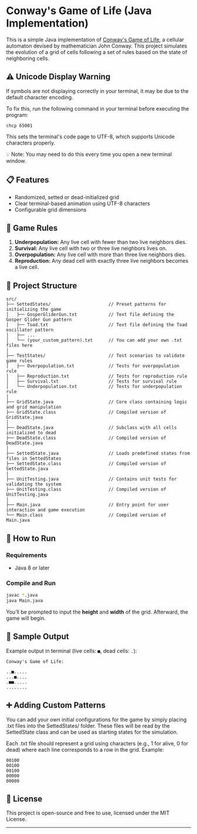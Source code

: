 # Conway's Game of Life (Java Implementation)

This is a simple Java implementation of [Conway's Game of Life](https://en.wikipedia.org/wiki/Conway%27s_Game_of_Life), a cellular automaton devised by mathematician John Conway. This project simulates the evolution of a grid of cells following a set of rules based on the state of neighboring cells.

## ⚠️ Unicode Display Warning

If symbols are not displaying correctly in your terminal, it may be due to the default character encoding.

To fix this, run the following command in your terminal before executing the program:

```
chcp 65001
```

This sets the terminal's code page to UTF-8, which supports Unicode characters properly.

💡 Note: You may need to do this every time you open a new terminal window.


## 📋 Features

- Randomized, setted or dead-initialized grid  
- Clear terminal-based animation using UTF-8 characters  
- Configurable grid dimensions  

## 🧠 Game Rules

1. **Underpopulation:** Any live cell with fewer than two live neighbors dies.  
2. **Survival:** Any live cell with two or three live neighbors lives on.  
3. **Overpopulation:** Any live cell with more than three live neighbors dies.  
4. **Reproduction:** Any dead cell with exactly three live neighbors becomes a live cell.

## 🧱 Project Structure

```
src/
├── SettedStates/                      // Preset patterns for initializing the game
│   ├── GosperGliderGun.txt            // Text file defining the Gosper Glider Gun pattern
│   ├── Toad.txt                       // Text file defining the Toad oscillator pattern
│   ├── ...
│   └── (your_custom_pattern).txt      // You can add your own .txt files here
│
├── TestStates/                        // Test scenarios to validate game rules
│   ├── Overpopulation.txt             // Tests for overpopulation rule
│   ├── Reproduction.txt               // Tests for reproduction rule
│   ├── Survival.txt                   // Tests for survival rule
│   └── Underpopulation.txt            // Tests for underpopulation rule
│
├── GridState.java                     // Core class containing logic and grid manipulation
├── GridState.class                    // Compiled version of GridState.java
│
├── DeadState.java                     // Subclass with all cells initialized to dead
├── DeadState.class                    // Compiled version of DeadState.java
│
├── SettedState.java                   // Loads predefined states from files in SettedStates
├── SettedState.class                  // Compiled version of SettedState.java
│
├── UnitTesting.java                   // Contains unit tests for validating the system
├── UnitTesting.class                  // Compiled version of UnitTesting.java
│
├── Main.java                          // Entry point for user interaction and game execution
└── Main.class                         // Compiled version of Main.java
```

## 🚀 How to Run

### Requirements

- Java 8 or later

### Compile and Run

```bash
javac *.java
java Main.java
```

You’ll be prompted to input the **height** and **width** of the grid. Afterward, the game will begin.


## 🧪 Sample Output

Example output in terminal (live cells: `■`, dead cells: `.`):

```
Conway's Game of Life:

..■.....
...■....
.■■.....
........
```

## ➕ Adding Custom Patterns

You can add your own initial configurations for the game by simply placing .txt files into the SettedStates/ folder. These files will be read by the SettedState class and can be used as starting states for the simulation.

Each .txt file should represent a grid using characters (e.g., 1 for alive, 0 for dead) where each line corresponds to a row in the grid. Example:

```
00100
00100
00100
00000
00000
```

## 📜 License

This project is open-source and free to use, licensed under the MIT License.

---
